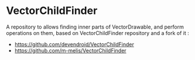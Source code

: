 # VectorChildFinder
A repository to allows finding inner parts of VectorDrawable, and perform operations on them, based on VectorChildFinder repository and a fork of it :

- https://github.com/devendroid/VectorChildFinder
- https://github.com/m-melis/VectorChildFinder
